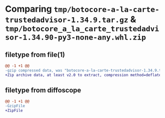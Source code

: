 # Comparing `tmp/botocore-a-la-carte-trustedadvisor-1.34.9.tar.gz` & `tmp/botocore_a_la_carte_trustedadvisor-1.34.90-py3-none-any.whl.zip`

## filetype from file(1)

```diff
@@ -1 +1 @@
-gzip compressed data, was "botocore-a-la-carte-trustedadvisor-1.34.9.tar", last modified: Thu Dec 28 01:07:05 2023, max compression
+Zip archive data, at least v2.0 to extract, compression method=deflate
```

## filetype from diffoscope

```diff
@@ -1 +1 @@
-GzipFile
+ZipFile
```

